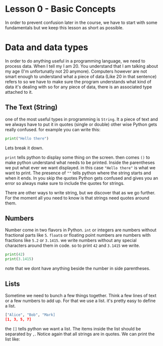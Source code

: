 # Lesson 0 - Basic Concepts

In order to prevent confusion later in the course, we have to start with some fundamentals but we keep this lesson as short as possible. 

# Data and data types

In order to do anything useful in a programming language, we need to process data. When I tell my I am 20. You understand that I am talking about my age (I'm unfortunatly not 20 anymore). Computers however are not smart enough to understand what a piece of data (Like 20 in that sentence) refers to so we have to make sure the program understands what kind of data it's dealing with so for any piece of data, there is an associated type attached to it.

## The Text (String)

one of the most useful types in programming is `String`. It a piece of text and we always have to put it in quotes (single or double) other wise Python gets really confused. for example you can write this:

```python
print("Hello there")
```

Lets break it down.

`print` tells python to display some thing on the screen. then comes `()` to make python understand what needs to be printed. Inside the parentheses we put what ever we want displayed. in this case `"Hello there"` is what we want to print. The presence of `""` tells python where the string starts and when it ends. In you skip the quotes Python gets confused and gives you an error so always make sure to include the quotes for strings.


There are other ways to write string, but we discover that as we go further. For the moment all you need to know is that strings need quotes around them.


## Numbers

Number come in two flavors in Python. `int` or integers are numbers without fractional parts like `5`. `float`s or floating point numbers are numbers with fractions like `5.2` or `3.1415`. we write numbers without any special characters around them in code. so to print `42` and `3.1415` we write.

```python
print(42)
print(3.1415)
```

note that we dont have anything beside the number in side parentheses.

## Lists

Sometime we need to bunch a few things together. Think a few lines of text or a few numbers to add up. For that we use a list. it's pretty easy to define a list.

```python
["Alice", "Bob", "Mark]
[1, 3, 5, 7]
```

the `[]` tells python we want a list. The items inside the list should be separated by `,`. Notice again that all strings are in quotes. We can print the list like:

```python






